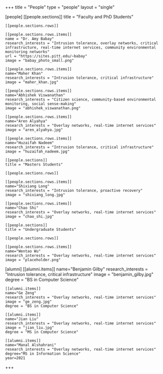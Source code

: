 +++
title = "People"
type = "people"
layout = "single"

[people]
    [[people.sections]]
    title = "Faculty and PhD Students"

    [[people.sections.rows]]

    [[people.sections.rows.items]]
    name = "Dr. Amy Babay"
    research_interests = "Intrusion tolerance, overlay networks, critical infrastructure, real-time internet services, community environmental monitoring networks"
    url = "https://sites.pitt.edu/~babay"
    image = "babay_photo_small.png"

    [[people.sections.rows.items]]
    name="Maher Khan"
    research_interests = "Intrusion tolerance, critical infrastructure"
    image = "maher_khan.jpg"

    [[people.sections.rows.items]]
    name="Abhishek Viswanathan"
    research_interests = "Citizen science, community-based environmental monitoring, social sense-making"
    image = "abhishek_viswanathan.png"

    [[people.sections.rows.items]]
    name="Aren Alyahya"
    research_interests = "Overlay networks, real-time internet services"
    image = "aren_alyahya.jpg"

    [[people.sections.rows.items]]
    name="Huzaifah Nadeem"
    research_interests = "Intrusion tolerance, critical infrastructure"
    image = "huzaifah_nadeem.jpg"

    [[people.sections]]
    title = "Masters Students"

    [[people.sections.rows]]

    [[people.sections.rows.items]]
    name="Shixiang Long"
    research_interests = "Intrusion tolerance, proactive recovery"
    image = "shixiang_long.jpg"

    [[people.sections.rows.items]]
    name="Chao Shi"
    research_interests = "Overlay networks, real-time internet services"
    image = "chao_shi.jpg"

    [[people.sections]]
    title = "Undergraduate Students"

    [[people.sections.rows]]

    [[people.sections.rows.items]]
    name="Wentao Wu"
    research_interests = "Overlay networks, real-time internet services"
    image = "placeholder.png"


[alumni]
    [[alumni.items]]
    name="Benjamin Gilby"
    research_interests = "Intrusion tolerance, critical infrastructure"
    image = "benjamin_gilby.jpg"
    degree = "BS in Computer Science"

    [[alumni.items]]
    name="Ge Zeng"
    research_interests = "Overlay networks, real-time internet services"
    image = "ge_zeng.jpg"
    degree = "BS in Computer Science"

    [[alumni.items]]
    name="Jian Liu"
    research_interests = "Overlay networks, real-time internet services"
    image = "jian_liu.jpg"
    degree = "MS in Computer Science"

    [[alumni.items]]
    name="Manal Alshahrani"
    research_interests = "Overlay networks, real-time internet services"
    degree="MS in Information Science"
    year=2021

+++
